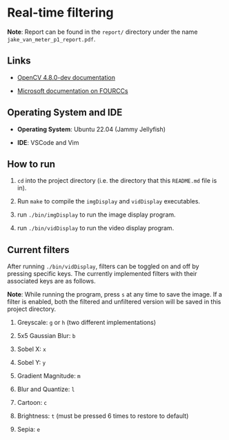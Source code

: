 # Real-time filtering

<b>Note</b>: Report can be found in the `report/` directory under the name `jake_van_meter_p1_report.pdf`.

## Links

- <a href="https://docs.opencv.org/4.x/index.html">OpenCV 4.8.0-dev documentation</a>

- <a href="https://learn.microsoft.com/en-us/windows/win32/medfound/video-fourccs">Microsoft documentation on FOURCCs</a>

## Operating System and IDE

- <b>Operating System</b>: Ubuntu 22.04 (Jammy Jellyfish)

- <b>IDE</b>: VSCode and Vim

## How to run

1. `cd` into the project directory (i.e. the directory that this `README.md` file is in).

2. Run `make` to compile the `imgDisplay` and `vidDisplay` executables.

3. run `./bin/imgDisplay` to run the image display program.

4. run `./bin/vidDisplay` to run the video display program.

## Current filters

After running `./bin/vidDisplay`, filters can be toggled on and off by pressing
specific keys. The currently implemented filters with their associated keys
are as follows.

<b>Note</b>: While running the program, press `s` at any time to save the
image. If a filter is enabled, both the filtered and unfiltered version will
be saved in this project directory.

1. Greyscale: `g` or `h` (two different implementations)

2. 5x5 Gaussian Blur: `b`

3. Sobel X: `x`

4. Sobel Y: `y`

5. Gradient Magnitude: `m`

6. Blur and Quantize: `l`

7. Cartoon: `c`

8. Brightness: `t` (must be pressed 6 times to restore to default)

9. Sepia: `e`

